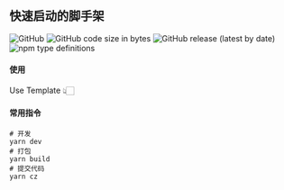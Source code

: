 ## 快速启动的脚手架

![GitHub](https://img.shields.io/github/license/leihancn/react-template)
![GitHub code size in bytes](https://img.shields.io/github/languages/code-size/leihancn/react-template)
![GitHub release (latest by date)](https://img.shields.io/github/v/release/leihancn/react-template)
![npm type definitions](https://img.shields.io/npm/types/typescript)

#### 使用
Use Template 👆🏻

#### 常用指令

```shell
# 开发
yarn dev
# 打包
yarn build
# 提交代码
yarn cz
```
